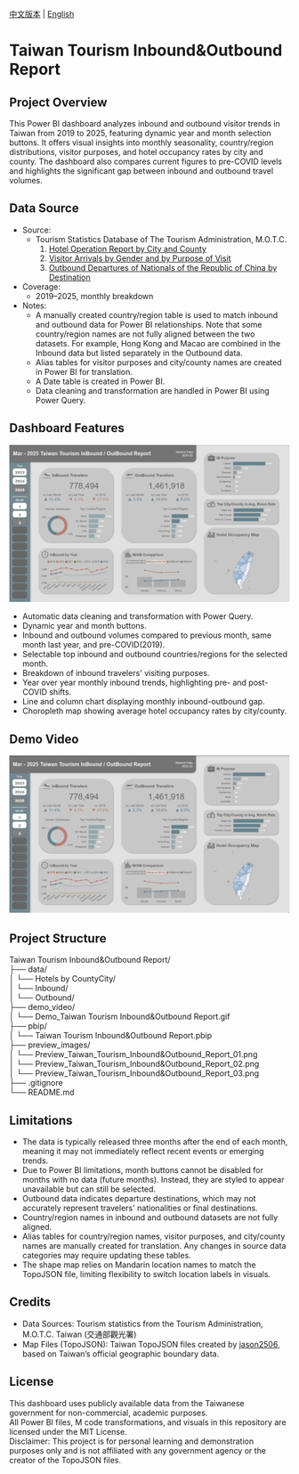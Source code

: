 [中文版本](README.md) | [English](README_EN.md)  
  
# Taiwan Tourism Inbound&Outbound Report   
  
## Project Overview  
This Power BI dashboard analyzes inbound and outbound visitor trends in Taiwan from 2019 to 2025, featuring dynamic year and month selection buttons. It offers visual insights into monthly seasonality, country/region distributions, visitor purposes, and hotel occupancy rates by city and county. The dashboard also compares current figures to pre-COVID levels and highlights the significant gap between inbound and outbound travel volumes.  

## Data Source  
- Source:  
  - Tourism Statistics Database of The Tourism Administration, M.O.T.C.  
    1. [Hotel Operation Report by City and County](https://admin.taiwan.net.tw/businessinfo/FilePage?a=9711)  
    2. [Visitor Arrivals by Gender and by Purpose of Visit](https://stat.taiwan.net.tw/statistics/month/inbound/gender/purpose)  
    3. [Outbound Departures of Nationals of the Republic of China by Destination](https://stat.taiwan.net.tw/statistics/month/outbound/destination)  
- Coverage:  
  - 2019–2025, monthly breakdown  
- Notes:  
  - A manually created country/region table is used to match inbound and outbound data for Power BI relationships. Note that some country/region names are not fully aligned between the two datasets. For example, Hong Kong and Macao are combined in the Inbound data but listed separately in the Outbound data.  
  - Alias tables for visitor purposes and city/county names are created in Power BI for translation.
  - A Date table is created in Power BI.  
  - Data cleaning and transformation are handled in Power BI using Power Query.  

## Dashboard Features  
![Preview Images](preview_images/Preview_Taiwan_Tourism_Inbound&Outbound_Report_01.png)  
- Automatic data cleaning and transformation with Power Query.  
- Dynamic year and month buttons.  
- Inbound and outbound volumes compared to previous month, same month last year, and pre-COVID(2019).  
- Selectable top inbound and outbound countries/regions for the selected month.  
- Breakdown of inbound travelers' visiting purposes.  
- Year over year monthly inbound trends, highlighting pre- and post-COVID shifts.  
- Line and column chart displaying monthly inbound-outbound gap.  
- Choropleth map showing average hotel occupancy rates by city/county.  

## Demo Video  
![Dashboard Demo](demo_video/Demo_Taiwan_Tourism_Inbound&Outbound_Report.gif)  
  
## Project Structure  
Taiwan Tourism Inbound&Outbound Report/  
├── data/  
│   └── Hotels by CountyCity/  
│   └── Inbound/  
│   └── Outbound/  
├── demo_video/  
│   └── Demo_Taiwan Tourism Inbound&Outbound Report.gif  
├── pbip/  
│   └── Taiwan Tourism Inbound&Outbound Report.pbip  
├── preview_images/  
│   └── Preview_Taiwan_Tourism_Inbound&Outbound_Report_01.png  
│   └── Preview_Taiwan_Tourism_Inbound&Outbound_Report_02.png  
│   └── Preview_Taiwan_Tourism_Inbound&Outbound_Report_03.png  
├── .gitignore  
└── README.md  
  
## Limitations  
- The data is typically released three months after the end of each month, meaning it may not immediately reflect recent events or emerging trends.  
- Due to Power BI limitations, month buttons cannot be disabled for months with no data (future months). Instead, they are styled to appear unavailable but can still be selected.  
- Outbound data indicates departure destinations, which may not accurately represent travelers' nationalities or final destinations.  
- Country/region names in inbound and outbound datasets are not fully aligned.  
- Alias tables for country/region names, visitor purposes, and city/county names are manually created for translation. Any changes in source data categories may require updating these tables.
- The shape map relies on Mandarin location names to match the TopoJSON file, limiting flexibility to switch location labels in visuals.  

## Credits  
- Data Sources: Tourism statistics from the Tourism Administration, M.O.T.C. Taiwan (交通部觀光署)
- Map Files (TopoJSON): Taiwan TopoJSON files created by [jason2506](https://github.com/jason2506/Taiwan.TopoJSON), based on Taiwan’s official geographic boundary data.  

## License  
This dashboard uses publicly available data from the Taiwanese government for non-commercial, academic purposes.  
All Power BI files, M code transformations, and visuals in this repository are licensed under the MIT License.  
Disclaimer: This project is for personal learning and demonstration purposes only and is not affiliated with any government agency or the creator of the TopoJSON files.  
